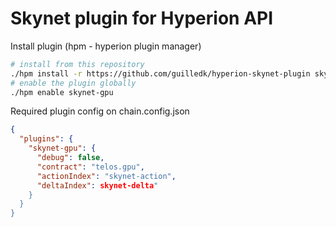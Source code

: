 # Skynet plugin for Hyperion API

Install plugin (hpm - hyperion plugin manager)

```bash
# install from this repository
./hpm install -r https://github.com/guilledk/hyperion-skynet-plugin skynet-gpu
# enable the plugin globally
./hpm enable skynet-gpu
```

Required plugin config on chain.config.json

```json
{
  "plugins": {
    "skynet-gpu": {
      "debug": false,
      "contract": "telos.gpu",
      "actionIndex": "skynet-action",
      "deltaIndex": skynet-delta"
    }
  }
}
```
